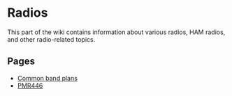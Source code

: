 # Radios

This part of the wiki contains information about various radios, HAM radios, and other radio-related topics.

## Pages

- [Common band plans](band-plans.md)
- [PMR446](PMR446.md)